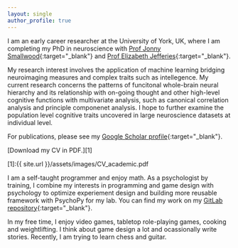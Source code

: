 ```yaml
---
layout: single
author_profile: true
---
```


I am an early career researcher at the University of York, UK, where I am completing my PhD in neuroscience with 
[Prof Jonny Smallwood](https://twitter.com/the_mindwanders){:target="_blank"} and 
[Prof Elizabeth Jefferies](https://scholar.google.co.uk/citations?user=9OBIArkAAAAJ&hl=en){:target="_blank"}. 

My research interest involves the application of machine learning bridging neuroimaging measures and complex traits such as intellegence. 
My current research concerns the patterns of funcitonal whole-brain neural hierarchy and its relationship with on-going thought and other high-level cognitive functions with multivariate analysis, such as canonical correlation analysis and principle componenet analysis. 
I hope to further examine the population level cognitive traits uncovered in large neuroscience datasets at individual level. 

For publications, please see my [Google Scholar profile](https://scholar.google.co.uk/citations?user=91B7BbgAAAAJ&hl=en){:target="_blank"}.

[Download my CV in PDF.][1]

[1]:{{ site.url }}/assets/images/CV_academic.pdf

I am a self-taught programmer and enjoy math. As a psychologist by training, I combine my interests in programming and game design with psychology to optimize experiement design and building more reusable framework with PsychoPy for my lab. You can find my work on my [GitLab repository](https://vcs.ynic.york.ac.uk/haoting/){:target="_blank"}. 

In my free time, I enjoy video games, tabletop role-playing games, cooking and weightlifting. I think about game design a lot and ocassionally write stories. Recently, I am trying to learn chess and guitar.   


